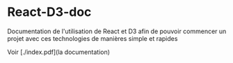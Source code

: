 # React-D3-doc

Documentation de l'utilisation de React et D3 afin de pouvoir commencer un projet avec ces technologies de manières simple et rapides

Voir [./index.pdf](la documentation)